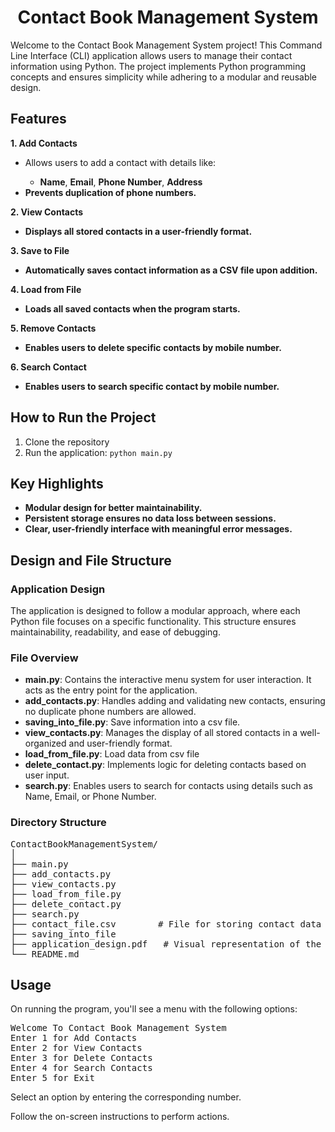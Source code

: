 <h1 style="text-align: center;">Contact Book Management System</h1>
<p>Welcome to the Contact Book Management System project! This Command Line Interface (CLI) application allows users to manage their contact information using Python. The project implements Python programming concepts and ensures simplicity while adhering to a modular and reusable design.</p>
<h2>Features</h2>
<p><b>1. Add Contacts</b></p>
<ul>
  <li>Allows users to add a contact with details like:</li>
  <ul>
    <li><b>Name</b>, <b>Email</b>, <b>Phone Number</b>, <b>Address</b></li>
  </ul>
  <li><b>Prevents duplication of phone numbers.</b></li>
</ul>

<p><b>2. View Contacts</b></p>
<ul>
  <li><b>Displays all stored contacts in a user-friendly format.</b></li>
</ul>

<p><b>3. Save to File</b></p>
<ul>
  <li><b>Automatically saves contact information as a CSV file upon addition.</b></li>
</ul>

<p><b>4. Load from File</b></p>
<ul>
  <li><b>Loads all saved contacts when the program starts.</b></li>
</ul>

<p><b>5. Remove Contacts</b></p>
<ul>
  <li><b>Enables users to delete specific contacts by mobile number.</b></li>
</ul>

<p><b>6. Search Contact</b></p>
<ul>
  <li><b>Enables users to search specific contact by mobile number.</b></li>
</ul>

<h2>How to Run the Project</h2>
<ol>
  <li>Clone the repository</li>
  <li>Run the application: <code>python main.py</code></li>
</ol>

<h2>Key Highlights</h2>
<ul>
  <li><b>Modular design for better maintainability.</b></li>
  <li><b>Persistent storage ensures no data loss between sessions.</b></li>
  <li><b>Clear, user-friendly interface with meaningful error messages.</b></li>
</ul>

<h2>Design and File Structure</h2>

<h3>Application Design</h3>
<p>
The application is designed to follow a modular approach, where each Python file focuses on a specific functionality. 
This structure ensures maintainability, readability, and ease of debugging.
</p>

<h3>File Overview</h3>
<ul>
  <li><b>main.py</b>: Contains the interactive menu system for user interaction. It acts as the entry point for the application.</li>
  <li><b>add_contacts.py</b>: Handles adding and validating new contacts, ensuring no duplicate phone numbers are allowed.</li>
  <li><b>saving_into_file.py</b>: Save information into a csv file.</li>
  <li><b>view_contacts.py</b>: Manages the display of all stored contacts in a well-organized and user-friendly format.</li>
  <li><b>load_from_file.py</b>: Load data from csv file</li>
  <li><b>delete_contact.py</b>: Implements logic for deleting contacts based on user input.</li>
  <li><b>search.py</b>: Enables users to search for contacts using details such as Name, Email, or Phone Number.</li>
</ul>

<h3>Directory Structure</h3>
<pre>
ContactBookManagementSystem/
│
├── main.py
├── add_contacts.py
├── view_contacts.py
├── load_from_file.py
├── delete_contact.py
├── search.py
├── contact_file.csv        # File for storing contact data
├── saving_into_file     
├── application_design.pdf   # Visual representation of the application design
└── README.md
</pre>

<h2>Usage</h2>

<p>On running the program, you'll see a menu with the following options:</p>

<pre>
Welcome To Contact Book Management System
Enter 1 for Add Contacts
Enter 2 for View Contacts
Enter 3 for Delete Contacts
Enter 4 for Search Contacts
Enter 5 for Exit
</pre>

<p>Select an option by entering the corresponding number.</p>
<p>Follow the on-screen instructions to perform actions.</p>




